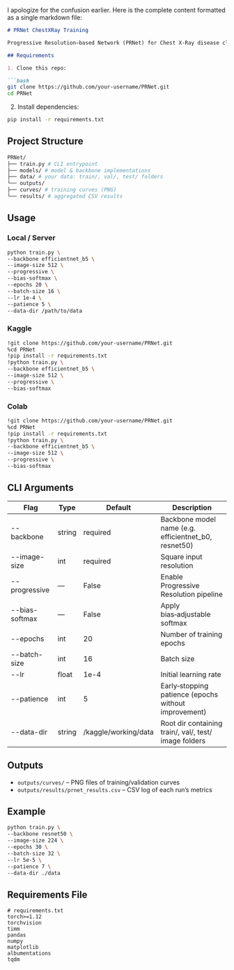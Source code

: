 I apologize for the confusion earlier. Here is the complete content formatted as a single markdown file:

```markdown
# PRNet ChestXRay Training

Progressive Resolution–based Network (PRNet) for Chest X‑Ray disease classification, with support for various backbones, image resolutions, and training options.

## Requirements

1. Clone this repo:

```bash
git clone https://github.com/your-username/PRNet.git
cd PRNet
```

2. Install dependencies:

```bash
pip install -r requirements.txt
```

## Project Structure

```bash
PRNet/
├── train.py # CLI entrypoint
├── models/ # model & backbone implementations
├── data/ # your data: train/, val/, test/ folders
└── outputs/
├── curves/ # training curves (PNG)
└── results/ # aggregated CSV results
```

## Usage

### Local / Server

```bash
python train.py \
--backbone efficientnet_b5 \
--image-size 512 \
--progressive \
--bias-softmax \
--epochs 20 \
--batch-size 16 \
--lr 1e-4 \
--patience 5 \
--data-dir /path/to/data
```

### Kaggle

```bash
!git clone https://github.com/your-username/PRNet.git
%cd PRNet
!pip install -r requirements.txt
!python train.py \
--backbone efficientnet_b5 \
--image-size 512 \
--progressive \
--bias-softmax
```

### Colab

```bash
!git clone https://github.com/your-username/PRNet.git
%cd PRNet
!pip install -r requirements.txt
!python train.py \
--backbone efficientnet_b5 \
--image-size 512 \
--progressive \
--bias-softmax
```

## CLI Arguments

| Flag | Type | Default | Description |
| -- | -- | -- | -- |
| --backbone | string | required | Backbone model name (e.g. efficientnet_b0, resnet50) |
| --image-size | int | required | Square input resolution |
| --progressive | — | False | Enable Progressive Resolution pipeline |
| --bias-softmax | — | False | Apply bias‑adjustable softmax |
| --epochs | int | 20 | Number of training epochs |
| --batch-size | int | 16 | Batch size |
| --lr | float | 1e-4 | Initial learning rate |
| --patience | int | 5 | Early‑stopping patience (epochs without improvement) |
| --data-dir | string | /kaggle/working/data | Root dir containing train/, val/, test/ image folders |

## Outputs

- `outputs/curves/` – PNG files of training/validation curves
- `outputs/results/prnet_results.csv` – CSV log of each run’s metrics

## Example

```bash
python train.py \
--backbone resnet50 \
--image-size 224 \
--epochs 30 \
--batch-size 32 \
--lr 5e-5 \
--patience 7 \
--data-dir ./data
```

## Requirements File

```text
# requirements.txt
torch>=1.12
torchvision
timm
pandas
numpy
matplotlib
albumentations
tqdm
```
